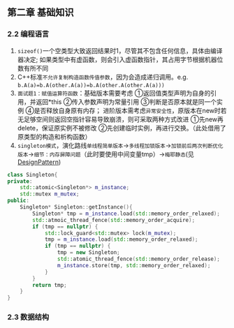 ## 第二章 基础知识
### 2.2 编程语言
1. `sizeof()`一个空类型大致返回结果时1，尽管其不包含任何信息，具体由编译器决定; 如果类型中有虚函数，则会引入虚函数指针，其占用字节根据机器位数有所不同
2. C++标准`不允许复制构造函数传值参数`，因为会造成递归调用。e.g. `b.A(a)=b.A(other.A(a))=b.A(other.A(other.A(a)))`
3. `面试题1：赋值运算符函数`：基础版本需要考虑 ①返回值类型声明为自身的引用，并返回*this ②传入参数声明为常量引用 ③判断是否原本就是同一个实例 ④是否释放自身原有内存； 进阶版本需考虑`异常安全性`，原版本在new时若无足够空间则返回空指针容易导致崩溃，则可采取两种方式改进 ①先new再delete，保证原实例不被修改 ②先创建临时实例，再进行交换。（此处借用了原类型的构造和析构函数）
4. `singleton模式`，演化路线`单线程简单版本`->`多线程加锁版本`->`加锁前后两次判断优化版本`->`细节：内存屏障问题`（此时要使用中间变量tmp）->`梅耶静态`(见[DesignPattern](./DesignPattern.md))

```C++
class Singleton{
private:
    std::atomic<Singleton*> m_instance;
    std::mutex m_mutex;
public:
    Singleton* Singleton::getInstance(){
        Singleton* tmp = m_instance.load(std::memory_order_relaxed);    //直接尝试读，使用tmp隔离对m_instance的变化
        std::atmoic_thread_fence(std::memory_order_acquire);            //实际为one-way barrier，可进不可出(roach motel)
        if (tmp == nullptr) {
            std::lock_guard<std::mutex> lock(m_mutex);                  //RAII
            tmp = m_instance.load(std::memory_order_relaxed);           //加锁后再读
            if (tmp == nullptr) {
                tmp = new Singleton;
                std::atomic_thread_fence(std::memory_order_release);
                m_instance.store(tmp, std::memory_order_relaxed);      //确认步骤
            }
        }
        return tmp;
    }
}
```

### 2.3 数据结构
